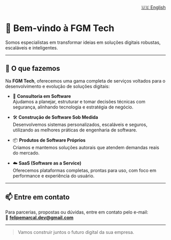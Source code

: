 <p align="right">
  <a href="./README-en.md">🇺🇸 English</a>
</p>


# 👋 Bem-vindo à FGM Tech

Somos especialistas em transformar ideias em soluções digitais robustas, escaláveis e inteligentes.

---

## 🚀 O que fazemos

Na **FGM Tech**, oferecemos uma gama completa de serviços voltados para o desenvolvimento e evolução de soluções digitais:

- 🧠 **Consultoria em Software**  
  Ajudamos a planejar, estruturar e tomar decisões técnicas com segurança, alinhando tecnologia e estratégia de negócio.

- 🛠 **Construção de Software Sob Medida**  
  Desenvolvemos sistemas personalizados, escaláveis e seguros, utilizando as melhores práticas de engenharia de software.

- 📦 **Produtos de Software Próprios**  
  Criamos e mantemos soluções autorais que atendem demandas reais do mercado.

- ☁️ **SaaS (Software as a Service)**  
  Oferecemos plataformas completas, prontas para uso, com foco em performance e experiência do usuário.

---

## 📫 Entre em contato

Para parcerias, propostas ou dúvidas, entre em contato pelo e-mail:  
📩 **felipemarcal.dev@gmail.com**

---

> Vamos construir juntos o futuro digital da sua empresa.

